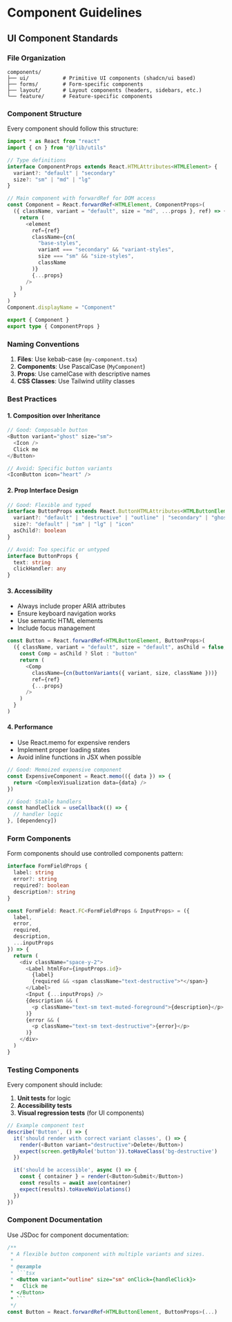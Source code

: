 # Component Guidelines

## UI Component Standards

### File Organization

```
components/
├── ui/           # Primitive UI components (shadcn/ui based)
├── forms/        # Form-specific components
├── layout/       # Layout components (headers, sidebars, etc.)
└── feature/      # Feature-specific components
```

### Component Structure

Every component should follow this structure:

```typescript
import * as React from "react"
import { cn } from "@/lib/utils"

// Type definitions
interface ComponentProps extends React.HTMLAttributes<HTMLElement> {
  variant?: "default" | "secondary"
  size?: "sm" | "md" | "lg"
}

// Main component with forwardRef for DOM access
const Component = React.forwardRef<HTMLElement, ComponentProps>(
  ({ className, variant = "default", size = "md", ...props }, ref) => {
    return (
      <element
        ref={ref}
        className={cn(
          "base-styles",
          variant === "secondary" && "variant-styles",
          size === "sm" && "size-styles",
          className
        )}
        {...props}
      />
    )
  }
)
Component.displayName = "Component"

export { Component }
export type { ComponentProps }
```

### Naming Conventions

1. **Files**: Use kebab-case (`my-component.tsx`)
2. **Components**: Use PascalCase (`MyComponent`)
3. **Props**: Use camelCase with descriptive names
4. **CSS Classes**: Use Tailwind utility classes

### Best Practices

#### 1. Composition over Inheritance
```typescript
// Good: Composable button
<Button variant="ghost" size="sm">
  <Icon />
  Click me
</Button>

// Avoid: Specific button variants
<IconButton icon="heart" />
```

#### 2. Prop Interface Design
```typescript
// Good: Flexible and typed
interface ButtonProps extends React.ButtonHTMLAttributes<HTMLButtonElement> {
  variant?: "default" | "destructive" | "outline" | "secondary" | "ghost" | "link"
  size?: "default" | "sm" | "lg" | "icon"
  asChild?: boolean
}

// Avoid: Too specific or untyped
interface ButtonProps {
  text: string
  clickHandler: any
}
```

#### 3. Accessibility
- Always include proper ARIA attributes
- Ensure keyboard navigation works
- Use semantic HTML elements
- Include focus management

```typescript
const Button = React.forwardRef<HTMLButtonElement, ButtonProps>(
  ({ className, variant = "default", size = "default", asChild = false, ...props }, ref) => {
    const Comp = asChild ? Slot : "button"
    return (
      <Comp
        className={cn(buttonVariants({ variant, size, className }))}
        ref={ref}
        {...props}
      />
    )
  }
)
```

#### 4. Performance
- Use React.memo for expensive renders
- Implement proper loading states
- Avoid inline functions in JSX when possible

```typescript
// Good: Memoized expensive component
const ExpensiveComponent = React.memo(({ data }) => {
  return <ComplexVisualization data={data} />
})

// Good: Stable handlers
const handleClick = useCallback(() => {
  // handler logic
}, [dependency])
```

### Form Components

Form components should use controlled components pattern:

```typescript
interface FormFieldProps {
  label: string
  error?: string
  required?: boolean
  description?: string
}

const FormField: React.FC<FormFieldProps & InputProps> = ({
  label,
  error,
  required,
  description,
  ...inputProps
}) => {
  return (
    <div className="space-y-2">
      <Label htmlFor={inputProps.id}>
        {label}
        {required && <span className="text-destructive">*</span>}
      </Label>
      <Input {...inputProps} />
      {description && (
        <p className="text-sm text-muted-foreground">{description}</p>
      )}
      {error && (
        <p className="text-sm text-destructive">{error}</p>
      )}
    </div>
  )
}
```

### Testing Components

Every component should include:

1. **Unit tests** for logic
2. **Accessibility tests**
3. **Visual regression tests** (for UI components)

```typescript
// Example component test
describe('Button', () => {
  it('should render with correct variant classes', () => {
    render(<Button variant="destructive">Delete</Button>)
    expect(screen.getByRole('button')).toHaveClass('bg-destructive')
  })

  it('should be accessible', async () => {
    const { container } = render(<Button>Submit</Button>)
    const results = await axe(container)
    expect(results).toHaveNoViolations()
  })
})
```

### Component Documentation

Use JSDoc for component documentation:

```typescript
/**
 * A flexible button component with multiple variants and sizes.
 * 
 * @example
 * ```tsx
 * <Button variant="outline" size="sm" onClick={handleClick}>
 *   Click me
 * </Button>
 * ```
 */
const Button = React.forwardRef<HTMLButtonElement, ButtonProps>(...)
```
